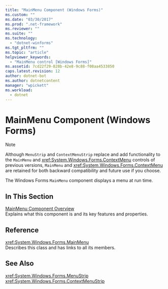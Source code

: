 ```yaml
---
title: "MainMenu Component (Windows Forms)"
ms.custom: ""
ms.date: "03/30/2017"
ms.prod: ".net-framework"
ms.reviewer: ""
ms.suite: ""
ms.technology: 
  - "dotnet-winforms"
ms.tgt_pltfrm: ""
ms.topic: "article"
helpviewer_keywords: 
  - "MainMenu control [Windows Forms]"
ms.assetid: 7cd22f29-828b-42e8-9c88-f08aa4533850
caps.latest.revision: 12
author: dotnet-bot
ms.author: dotnetcontent
manager: "wpickett"
ms.workload: 
  - dotnet
---
```

# MainMenu Component (Windows Forms)
> [!NOTE]
>  Although `MenuStrip` and `ContextMenuStrip` replace and add functionality to the `MainMenu` and <xref:System.Windows.Forms.ContextMenu> controls of previous versions, `MainMenu` and <xref:System.Windows.Forms.ContextMenu> are retained for both backward compatibility and future use if you choose.  
  
 The Windows Forms `MainMenu` component displays a menu at run time.  
  
## In This Section  
 [MainMenu Component Overview](../../../../docs/framework/winforms/controls/mainmenu-component-overview-windows-forms.md)  
 Explains what this component is and its key features and properties.  
  
## Reference  
 <xref:System.Windows.Forms.MainMenu>  
 Describes this class and has links to all its members.  
  
## See Also  
 <xref:System.Windows.Forms.MenuStrip>  
 <xref:System.Windows.Forms.ContextMenuStrip>
